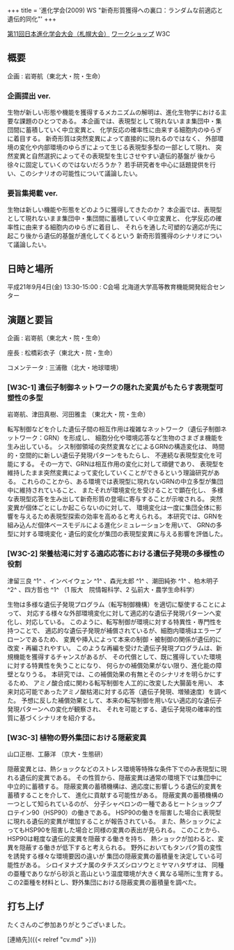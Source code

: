 +++
title = '進化学会(2009) WS "新奇形質獲得への裏口：ランダムな前適応と遺伝的同化"'
+++

[第11回日本進化学会大会（札幌大会）](http://genome.ist.hokudai.ac.jp/shinka2009/)
[ワークショップ](http://genome.ist.hokudai.ac.jp/shinka2009/workshop_outline.html)
W3C

## 概要

企画
:   岩嵜航（東北大・院・生命）

### 企画提出 ver.

生物が新しい形態や機能を獲得するメカニズムの解明は、進化生物学における主要な課題のひとつである。
本企画では、表現型として現れないまま集団中・集団間に蓄積していく中立変異と、
化学反応の確率性に由来する細胞内のゆらぎに着目する。
新奇形質は突然変異によって直接的に現れるのではなく、
外部環境の変化や内部環境のゆらぎによって生じる表現型多型の一部として現れ、
突然変異と自然選択によってその表現型を生じさせやすい遺伝的基盤が
後から徐々に固定していくのではないだろうか？
若手研究者を中心に話題提供を行い、このシナリオの可能性について議論したい。

### 要旨集掲載 ver.

生物は新しい機能や形態をどのように獲得してきたのか？
本企画では、表現型として現れないまま集団中・集団間に蓄積していく中立変異と、
化学反応の確率性に由来する細胞内のゆらぎに着目し、
それらを通した可塑的な適応が先に起こり後から遺伝的基盤が進化してくるという
新奇形質獲得のシナリオについて議論したい。

## 日時と場所

平成21年9月4日(金) 13:30-15:00
:   C会場
    北海道大学高等教育機能開発総合センター

## 演題と要旨

企画
:   岩嵜航（東北大・院・生命）

座長
:   松橋彩衣子（東北大・院・生命）

コメンテータ
:   三浦徹（北大・地球環境）

### [W3C-1] 遺伝子制御ネットワークの隠れた変異がもたらす表現型可塑性の多型

岩嵜航、津田真樹、河田雅圭 （東北大・院・生命）

転写制御などを介した遺伝子間の相互作用は複雑なネットワーク（遺伝子制御ネットワーク：GRN）を形成し、
細胞分化や環境応答など生物のさまざま機能を生み出している。
シス制御領域の突然変異などによるGRNの構造変化は、
時間的・空間的に新しい遺伝子発現パターンをもたらし、
不連続な表現型変化を可能にする。
その一方で、GRNは相互作用の変化に対して頑健であり、
表現型を維持したまま突然変異によって変化していくことができるという理論研究がある。
これらのことから、ある環境では表現型に現れないGRNの中立多型が集団中に維持されていること、
またそれが環境変化を受けることで顕在化し、
多様な表現型応答を生み出して新奇形質の登場に寄与することが示唆される。
突然変異が個体ごとにしか起こらないのに対して、
環境変化は一度に集団全体に影響を与えるため表現型探索の効率を高めると考えられる。
本研究では、GRNを組み込んだ個体ベースモデルによる進化シミュレーションを用いて、
GRNの多型に対する環境変化・遺伝的変化が集団の表現型変異に与える影響を評価した。

### [W3C-2] 栄養枯渇に対する適応応答における遺伝子発現の多様性の役割

津留三良 ^1^ 、インベイウェン ^1^ 、森光太郎 ^1^ 、潮田純弥 ^1^ 、柏木明子 ^2^ 、四方哲也 ^1^ （1 阪大　院情報科学、2 弘前大・農学生命科学）

生物は多様な遺伝子発現プログラム（転写制御機構）を適切に駆使することによって、
対応する様々な外部環境変化に対して適応的な遺伝子発現パターンへ変化し、対応している。
このように、転写制御が環境に対する特異性・専門性を持つことで、
適応的な遺伝子発現が補償されているが、細胞内環境はエラープローンであるため、
変異や挿入によって本来の制御・被制御の関係が遺伝的に改変・再編されやすい。
このような再編を受けた遺伝子発現プログラムは、新規機能を獲得するチャンスがあるが、
その代償として、既に獲得していた環境に対する特異性を失うことになり、
何らかの補償効果がない限り、進化能の障壁となりうる。
本研究では、この補償効果の有無とそのシナリオを明らかにするため、
アミノ酸合成に関わる転写制御を人工的に改変した大腸菌を用い、
本来対応可能であったアミノ酸枯渇に対する応答（遺伝子発現、増殖速度）を調べた。
予想に反した補償効果として、本来の転写制御を用いない適応的な遺伝子発現パターンへの変化が観察され、
それを可能とする、遺伝子発現の確率的性質に基づくシナリオを紹介する。

### [W3C-3] 植物の野外集団における隠蔽変異

山口正樹、工藤洋 （京大・生態研）

隠蔽変異とは、熱ショックなどのストレス環境等特殊な条件下でのみ表現型に現れる遺伝的変異である。
その性質から、隠蔽変異は通常の環境下では集団中に中立的に蓄積する。
隠蔽変異の蓄積機構は、適応度に影響しうる遺伝的変異を蓄積することを介して、
進化に貢献する可能性がある。
隠蔽変異の蓄積機構の一つとして知られているのが、
分子シャペロンの一種であるヒートショックプロテイン90（HSP90）の働きである。
HSP90の働きを阻害した場合に表現型に現れる遺伝的変異が増加することが報告されている。
また、熱ショックによってもHSP90を阻害した場合と同様の変異の表出が見られる。
このことから、HSP90は軽度な遺伝的変異を隠蔽する働きを持ち、
熱ショックが加わると、変異を隠蔽する働きが低下すると考えられる。
野外においてもタンパク質の変性を誘発する様々な環境要因の違いが
集団の隠蔽変異の蓄積量を決定している可能性がある。
シロイヌナズナ属のタチスズシロソウとミヤマハタザオは、
同種の亜種でありながら砂浜と高山という温度環境が大きく異なる場所に生育する。
この2亜種を材料とし、野外集団における隠蔽変異の蓄積量を調べた。

## 打ち上げ

たくさんのご参加ありがとうございました。

[連絡先]({{< relref "cv.md" >}})
